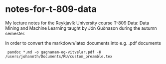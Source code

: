 notes-for-t-809-data
====================

My lecture notes for the Reykjavík University course T-809 Data: Data Mining and Machine Learning taught by Jón Guðnason during the autumn semester.

In order to convert the markdown/latex documents into e.g. .pdf documents

     pandoc *.md -o gagnanam-og-vitvelar.pdf -H /users/johannth/Documents/RU/custom_preamble.tex